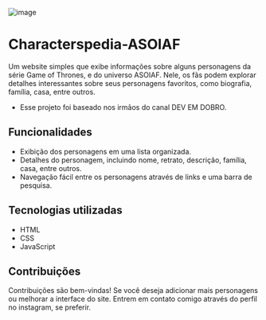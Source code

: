 ![image](https://github.com/user-attachments/assets/46e1ffc3-b013-4c77-8ec6-03133f04ffc9)


# Characterspedia-ASOIAF
Um website simples que exibe informações sobre alguns personagens da série Game of Thrones, e do universo ASOIAF. Nele, os fãs podem explorar detalhes interessantes sobre seus personagens favoritos, como biografia, família, casa, entre outros.

* Esse projeto foi baseado nos irmãos do canal DEV EM DOBRO.

## Funcionalidades
- Exibição dos personagens em uma lista organizada.
- Detalhes do personagem, incluindo nome, retrato, descrição, família, casa, entre outros.
- Navegação fácil entre os personagens através de links e uma barra de pesquisa.

## Tecnologias utilizadas
- HTML
- CSS
- JavaScript

## Contribuições
Contribuições são bem-vindas! Se você deseja adicionar mais personagens ou melhorar a interface do site. Entrem em contato comigo através do perfil no instagram, se preferir. 
